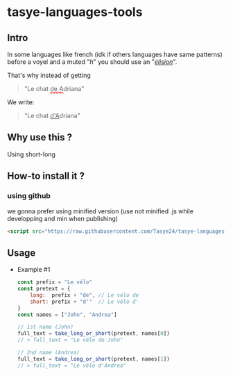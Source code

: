 # tasye-languages-tools

## Intro
In some languages like french (idk if others languages have same patterns) before a voyel and a muted "*h*" you should use an "[*élision*](https://fr.wiktionary.org/wiki/%C3%A9lision)".

That's why instead of getting
> "Le chat <u style="text-decoration: #f00 wavy underline">de A</u>driana"

We write:
> "Le chat <u>d'A</u>driana"

## Why use this ?
Using short-long

## How-to install it ?
### using github
we gonna prefer using minified version (use not minified .js while developping and min when publishing)
```html
<script src="https://raw.githubusercontent.com/Tasye24/tasye-languages-tools/main/short-long.min.js"></script>
```
## Usage
* Example #1
    ```js
    const prefix = "Le vélo"
    const pretext = {
        long:  prefix + "de", // Le vélo de
        short: prefix + "d'"  // Le vélo d'
    }
    const names = ["John", "Andrea"]

    // 1st name (John)
    full_text = take_long_or_short(pretext, names[0])
    // > full_text = "Le vélo de John"

    // 2nd name (Andrea)
    full_text = take_long_or_short(pretext, names[1])
    // > full_text = "Le vélo d'Andrea"
    ```